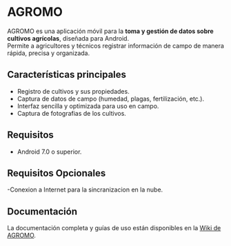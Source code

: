 #  AGROMO
AGROMO es una aplicación móvil para la **toma y gestión de datos sobre cultivos agrícolas**, diseñada para Android.  
Permite a agricultores y técnicos registrar información de campo de manera rápida, precisa y organizada.

##  Características principales
- Registro de cultivos y sus propiedades.
- Captura de datos de campo (humedad, plagas, fertilización, etc.).
- Interfaz sencilla y optimizada para uso en campo.
- Captura de fotografias de los cultivos.

##  Requisitos
- Android 7.0 o superior.

##  Requisitos Opcionales
-Conexion a Internet para la sincranizacion en la nube.

##  Documentación
La documentación completa y guías de uso están disponibles en la [Wiki de AGROMO](https://github.com/EzAndre3/Los-Agronomos-del-Norte/wiki).
